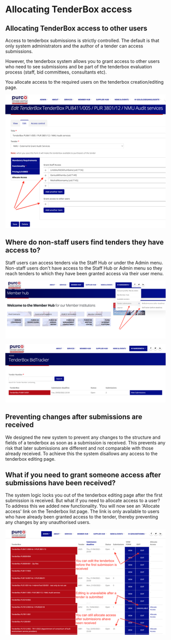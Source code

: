 # Allocating TenderBox access

## Allocating TenderBox access to other users

Access to tenderbox submissions is strictly controlled. The default is that only system administrators and the author of a tender can access submissions.

However, the tenderbox system allows you to grant access to other users who need to see submissions and be part of the tenderbox evaluation process (staff, bid committees, consultants etc).  

You allocate access to the required users on the tenderbox creation/editing page.

![screenshot](../img/tenderbox-allocating-access.png)

## Where do non-staff users find tenders they have access to?

Staff users can access tenders via the Staff Hub or under the Admin menu. Non-staff users don't have access to the Staff Hub or Admin menu so they reach tenders to which they have been granted access via their user menu.

![screenshot](../img/tenderbox-allocating-access-2.png)

![screenshot](../img/tenderbox-allocating-access-3.png)

## Preventing changes after submissions are received

We designed the new system to prevent any changes to the structure and fields of a tenderbox as soon as a submission is received. This prevents any risk that later submissions are different and not comparable with those already received.  To achieve this the system disallows any access to the tenderbox editing page. 

## What if you need to grant someone access after submissions have been received?

The system logic locks you out of the tenderbox editing page after the first submission is received. But what if you need to allocate access to a user?
To address this we added new functionality. You will now see an 'Allocate access' link on the Tenderbox list page. The link is only available to users who have already been granted access to the tender, thereby preventing any changes by any unauthorised users.

![screenshot](../img/tenderbox-allocating-access-4.png)



 